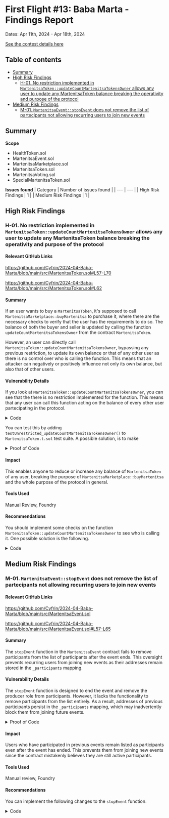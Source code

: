 # First Flight #13: Baba Marta - Findings Report

Dates: Apr 11th, 2024 - Apr 18th, 2024

[See the contest details here](https://www.codehawks.com/contests/cluseb1bf0001s4tjl2rzajup)

## Table of contents
- [Summary](#summary)
- [High Risk Findings](#high-risk-findings)
  - [H-01. No restriction implemented in `MartenitsaToken::updateCountMartenitsaTokensOwner` allows any user to update any MartenitsaToken balance breaking the operativity and purpose of the protocol](#h-01-no-restriction-implemented-in-martenitsatokenupdatecountmartenitsatokensowner-allows-any-user-to-update-any-martenitsatoken-balance-breaking-the-operativity-and-purpose-of-the-protocol)
- [Medium Risk Findings](#medium-risk-findings)
  - [M-01. `MartenitsaEvent::stopEvent` does not remove the list of partecipants not allowing recurring users to join new events](#m-01-martenitsaeventstopevent-does-not-remove-the-list-of-partecipants-not-allowing-recurring-users-to-join-new-events)


## Summary

**Scope**
- HealthToken.sol
- MartenitsaEvent.sol
- MartenitsaMarketplace.sol
- MartenitsaToken.sol
- MartenitsaVoting.sol
- SpecialMartenitsaToken.sol

**Issues found**
| Category | Number of issues found |
| --- | --- |
| High Risk Findings | 1 |
| Medium Risk Findings | 1 |


## High Risk Findings

### H-01. No restriction implemented in `MartenitsaToken::updateCountMartenitsaTokensOwner` allows any user to update any MartenitsaToken balance breaking the operativity and purpose of the protocol

#### Relevant GitHub Links
	
https://github.com/Cyfrin/2024-04-Baba-Marta/blob/main/src/MartenitsaToken.sol#L57-L70

https://github.com/Cyfrin/2024-04-Baba-Marta/blob/main/src/MartenitsaToken.sol#L62

#### Summary

If an user wants to buy a `MartenitsaToken`, it's supposed to call `MartenitsaMarketplace::buyMartenitsa` to purchase it, where there are the necessary checks to verify that the user has the requirements to do so. The balance of both the buyer and seller is updated by calling the function `updateCountMartenitsaTokensOwner` from the contract `MartenitsaToken`.

However, an user can directly call `MartenitsaToken::updateCountMartenitsaTokensOwner`, bypassing any previous restriction, to update its own balance or that of any other user as there is no control over who is calling the function. This means that an attacker can negatively or positively influence not only its own balance, but also that of other users.

#### Vulnerability Details

If you look at `MartenitsaToken::updateCountMartenitsaTokensOwner`, you can see that the there is no restriction implemented for the function. This means that any user can call this function acting on the balance of every other user partecipating in the protocol.

<details>
<summary>Code</summary>

```Solidity
@>    function updateCountMartenitsaTokensOwner(address owner, string memory operation) external {
@>      if (keccak256(abi.encodePacked(operation)) == keccak256(abi.encodePacked("add"))) {
            countMartenitsaTokensOwner[owner] += 1;
        } else if (keccak256(abi.encodePacked(operation)) == keccak256(abi.encodePacked("sub"))) {
            countMartenitsaTokensOwner[owner] -= 1;
        } else {
            revert("Wrong operation");
        }
    }
```

</details>

You can test this by adding `testUnrestricted_updateCountMartenitsaTokensOwner()` to `MartenitsaToken.t.sol` test suite. A possible solution, is to make 

<details>
<summary>Proof of Code</summary>

```Solidity
    function testUnrestricted_updateCountMartenitsaTokensOwner() public createMartenitsa {
        address newUser = makeAddr("newUser");
        address evilUser = makeAddr("evilUser");

        vm.startPrank(newUser);
        for (uint256 i = 0; i < 100; i++) {
            martenitsaToken.updateCountMartenitsaTokensOwner(newUser, "add");
        }
        vm.stopPrank();
        assert(martenitsaToken.getCountMartenitsaTokensOwner(newUser) == 100);

        vm.startPrank(evilUser);
        for (uint256 i = 0; i < 100; i++) {
            martenitsaToken.updateCountMartenitsaTokensOwner(newUser, "sub");
        }
        vm.stopPrank();
        assert(martenitsaToken.getCountMartenitsaTokensOwner(newUser) == 0);
    }
```

</details>

#### Impact

This enables anyone to reduce or increase any balance of `MartenitsaToken` of any user, breaking the purpose of `MartenitsaMarketplace::buyMartenitsa` and the whole purpose of the protocol in general.

#### Tools Used

Manual Review, Foundry

#### Recommendations

You should implement some checks on the function `MartenitsaToken::updateCountMartenitsaTokensOwner` to see who is calling it. One possible solution is the following.

<details>
<summary>Code</summary>

```diff
+import {MartenitsaMarketplace} from "./MartenitsaMarketplace.sol";

...

+   MartenitsaMarketplace private _martenitsaMarketplace;

...

+   function setMarketAddress(address martenitsaMarketplace) public onlyOwner {
+       _martenitsaMarketplace = MartenitsaMarketplace(martenitsaMarketplace);
+   }

...

    function updateCountMartenitsaTokensOwner(address owner, string memory operation) external {
+       require(msg.sender == address(_martenitsaMarketplace), "Unable to call this function");
        if (keccak256(abi.encodePacked(operation)) == keccak256(abi.encodePacked("add"))) {
            countMartenitsaTokensOwner[owner] += 1;
        } else if (keccak256(abi.encodePacked(operation)) == keccak256(abi.encodePacked("sub"))) {
            countMartenitsaTokensOwner[owner] -= 1;
        } else {
            revert("Wrong operation");
        }
    }
```

</details>
		
## Medium Risk Findings

### M-01. `MartenitsaEvent::stopEvent` does not remove the list of partecipants not allowing recurring users to join new events

#### Relevant GitHub Links
	
https://github.com/Cyfrin/2024-04-Baba-Marta/blob/main/src/MartenitsaEvent.sol

https://github.com/Cyfrin/2024-04-Baba-Marta/blob/main/src/MartenitsaEvent.sol#L57-L65

#### Summary

The `stopEvent` function in the `MartenitsaEvent` contract fails to remove participants from the list of participants after the event ends. This oversight prevents recurring users from joining new events as their addresses remain stored in the `_participants` mapping.

#### Vulnerability Details

The `stopEvent` function is designed to end the event and remove the producer role from participants. However, it lacks the functionality to remove participants from the list entirely. As a result, addresses of previous participants persist in the `_participants` mapping, which may inadvertently block them from joining future events.

<details>
<summary>Proof of Code</summary>

Add this test to the `MartenitsaEvent.t.sol` test suite.

```Solidity
    function testJoinNewEvent() public eligibleForReward {
        martenitsaEvent.startEvent(1 days);

        vm.startPrank(bob);
        marketplace.collectReward();
        healthToken.approve(address(martenitsaEvent), 10 ** 18);
        martenitsaEvent.joinEvent();
        vm.stopPrank();

        vm.warp(block.timestamp + 1 days + 1);
        martenitsaEvent.stopEvent();

        //start a new event
        martenitsaEvent.startEvent(1 days);

        vm.startPrank(bob);
        marketplace.collectReward();
        healthToken.approve(address(martenitsaEvent), 10 ** 18);
        vm.expectRevert(bytes("You have already joined the event"));
        martenitsaEvent.joinEvent();
        vm.stopPrank();
    }
```

</details>

#### Impact

Users who have participated in previous events remain listed as participants even after the event has ended. This prevents them from joining new events since the contract mistakenly believes they are still active participants.

#### Tools Used

Manual review, Foundry

#### Recommendations

You can implement the following changes to the `stopEvent` function.

<details>

<summary>Code</summary>

```diff
    /**
     * @notice Function to remove the producer role of the participants after the event is ended.
     */
    function stopEvent() external onlyOwner {
        require(block.timestamp >= eventEndTime, "Event is not ended");
        for (uint256 i = 0; i < participants.length; i++) {
            isProducer[participants[i]] = false;
+          _participants[participants[i]] = false;
        }
    }
```

</details>
